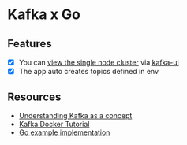 # Kafka x Go

## Features

- [x] You can [view the single node cluster](http://localhost:8084/ui) via [kafka-ui](https://github.com/provectus/kafka-ui)
- [x] The app auto creates topics defined in env

## Resources

- [Understanding Kafka as a concept](https://www.gentlydownthe.stream)
- [Kafka Docker Tutorial](https://www.baeldung.com/ops/kafka-docker-setup)
- [Go example implementation](https://www.sohamkamani.com/golang/working-with-kafka/)
